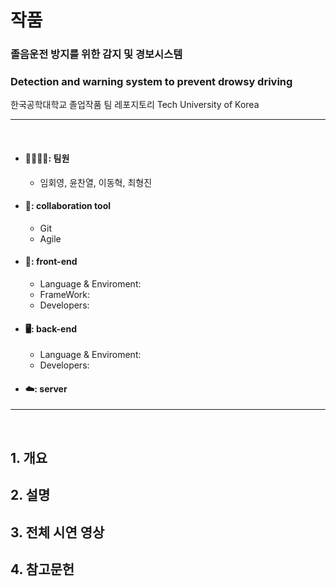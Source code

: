 # 작품


### 졸음운전 방지를 위한 감지 및 경보시스템
### Detection and warning system to prevent drowsy driving

한국공학대학교 졸업작품 팀 레포지토리 Tech University of Korea

<hr/>
</br>

* #### 👨‍👨‍👦‍👦: 팀원
  * 임회영, 윤찬열, 이동혁, 최형진
 
* #### 🧰: collaboration tool
  * Git
  * Agile
 
* #### 📱: front-end
  * Language & Enviroment:
  * FrameWork:
  * Developers:
 
* #### 🖥️: back-end
  * Language & Enviroment:
  * Developers:
 
* #### ☁️: server



<hr/>
</br>

## 1. 개요

## 2. 설명

## 3. 전체 시연 영상

## 4. 참고문헌

